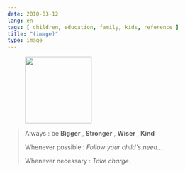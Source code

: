 ```yaml
---
date: 2010-03-12
lang: en
tags: [ children, education, family, kids, reference ]
title: "(image)"
type: image
---
```


<figure>
<a
href="https://hugo.ferreira.cc/always-be-bigger-stronger-wiser-kind-whenever/attachment/1168/"
rel="attachment"><img
src="/wp-content/uploads/2010/03/tumblr_kz62gqQwT91qz82meo1_1280-150x150.png"
width="150" height="150" /></a></figure>

> Always : be **Bigger** , **Stronger** , **Wiser** , **Kind**
>
> Whenever possible : *Follow your child's need...*
>
> Whenever necessary : *Take charge.*

